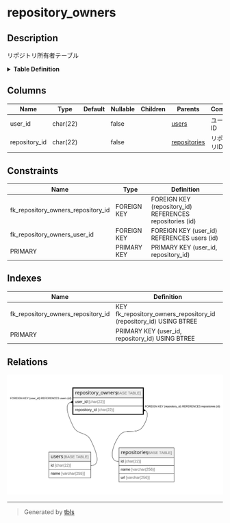 # repository_owners

## Description

リポジトリ所有者テーブル

<details>
<summary><strong>Table Definition</strong></summary>

```sql
CREATE TABLE `repository_owners` (
  `user_id` char(22) NOT NULL COMMENT 'ユーザーID',
  `repository_id` char(22) NOT NULL COMMENT 'リポジトリID',
  PRIMARY KEY (`user_id`,`repository_id`),
  KEY `fk_repository_owners_repository_id` (`repository_id`),
  CONSTRAINT `fk_repository_owners_repository_id` FOREIGN KEY (`repository_id`) REFERENCES `repositories` (`id`),
  CONSTRAINT `fk_repository_owners_user_id` FOREIGN KEY (`user_id`) REFERENCES `users` (`id`)
) ENGINE=InnoDB DEFAULT CHARSET=utf8mb4 COLLATE=utf8mb4_general_ci COMMENT='リポジトリ所有者テーブル'
```

</details>

## Columns

| Name | Type | Default | Nullable | Children | Parents | Comment |
| ---- | ---- | ------- | -------- | -------- | ------- | ------- |
| user_id | char(22) |  | false |  | [users](users.md) | ユーザーID |
| repository_id | char(22) |  | false |  | [repositories](repositories.md) | リポジトリID |

## Constraints

| Name | Type | Definition |
| ---- | ---- | ---------- |
| fk_repository_owners_repository_id | FOREIGN KEY | FOREIGN KEY (repository_id) REFERENCES repositories (id) |
| fk_repository_owners_user_id | FOREIGN KEY | FOREIGN KEY (user_id) REFERENCES users (id) |
| PRIMARY | PRIMARY KEY | PRIMARY KEY (user_id, repository_id) |

## Indexes

| Name | Definition |
| ---- | ---------- |
| fk_repository_owners_repository_id | KEY fk_repository_owners_repository_id (repository_id) USING BTREE |
| PRIMARY | PRIMARY KEY (user_id, repository_id) USING BTREE |

## Relations

![er](repository_owners.svg)

---

> Generated by [tbls](https://github.com/k1LoW/tbls)
